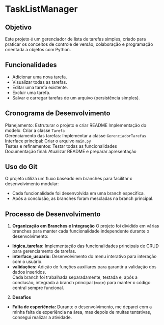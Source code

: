 # TaskListManager

## Objetivo  
Este projeto é um gerenciador de lista de tarefas simples, criado para praticar os conceitos de controle de versão, colaboração e programação orientada a objetos com Python.

## Funcionalidades  
- Adicionar uma nova tarefa.  
- Visualizar todas as tarefas.  
- Editar uma tarefa existente.  
- Excluir uma tarefa.  
- Salvar e carregar tarefas de um arquivo (persistência simples).

## Cronograma de Desenvolvimento                        
Planejamento: Estruturar o projeto e criar README 
Implementação do modelo: Criar a classe `Tarefa`              
Gerenciamento das tarefas: Implementar a classe `GerenciadorTarefas` 
Interface principal: Criar o arquivo `main.py`           
Testes e refinamentos: Testar todas as funcionalidades     
Documentação final: Atualizar README e preparar apresentação 

## Uso do Git  
O projeto utiliza um fluxo baseado em branches para facilitar o desenvolvimento modular:  
- Cada funcionalidade foi desenvolvida em uma branch específica.  
- Após a conclusão, as branches foram mescladas na branch principal.

## **Processo de Desenvolvimento**

1. **Organização em Branches e Integração**
O projeto foi dividido em várias branches para manter cada funcionalidade independente durante o desenvolvimento:  
- **lógica_tarefas:** Implementação das funcionalidades principais de CRUD para gerenciamento de tarefas.  
- **interface_usuario:** Desenvolvimento do menu interativo para interação com o usuário.  
- **validações:** Adição de funções auxiliares para garantir a validação dos dados inseridos.  
Cada branch foi trabalhada separadamente, testada e, após a conclusão, integrada à branch principal (`main`) para manter o código central sempre funcional.

2. **Desafios**
- **Falta de esperiência:** Durante o desenvolvimento, me deparei com a minha falta de experiência na área, mas depois de muitas tentativas, consegui realizar a atividade.
